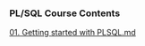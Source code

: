 ### PL/SQL Course Contents
 [01. Getting started with PLSQL.md](/03.%20plsql/01.%20Getting%20started%20with%20PLSQL.md)  
 

 

